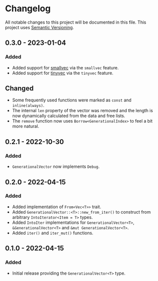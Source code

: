 # Changelog

All notable changes to this project will be documented in this file.
This project uses [Semantic Versioning](https://semver.org/spec/v2.0.0.html).

## 0.3.0 - 2023-01-04

### Added

- Added support for [smallvec](https://crates.io/crates/smallvec) via the `smallvec` feature.
- Added support for [tinyvec](https://crates.io/crates/tinyvec) via the `tinyvec` feature.

## Changed

- Some frequently used functions were marked as `const` and `inline(always)`.
- The internal `len` property of the vector was removed and the length is now dynamically calculated
  from the data and free lists.
- The `remove` function now uses `Borrow<GenerationalIndex>` to feel a bit more natural.

## 0.2.1 - 2022-10-30

### Added

- `GenerationalVector` now implements `Debug`.

## 0.2.0 - 2022-04-15

### Added

- Added implementation of `From<Vec<T>>` trait.
- Added `GenerationalVector::<T>::new_from_iter()` to construct from
  arbitrary `IntoIterator<Item = T>` types.
- Added `IntoIter` implementations for `GenerationalVector<T>`, `&GenerationalVector<T>` and `&mut GenerationalVector<T>`.
- Added `iter()` and `iter_mut()` functions.

## 0.1.0 - 2022-04-15

### Added

- Initial release providing the `GenerationalVector<T>` type.
